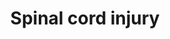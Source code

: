 ---
annotations:
- type: Cell Type Ontology
  value: astrocyte of the spinal cord
- type: Pathway Ontology
  value: disease pathway
- type: Disease Ontology
  value: post-traumatic stress disorder
- type: Disease Ontology
  value: spinal cord disease
- type: Pathway Ontology
  value: neurological disorder pathway
authors:
- DMicael
- MaintBot
- Nsalomonis
- Egonw
- Ariutta
- Mkutmon
- Evelo
- Zari
- Khanspers
- Lindarieswijk
- DeSl
- Eweitz
- Susan
communities:
- CIRM_Related
description: This pathway provides an overview of cell types, therapeutic targets,
  drugs, new proposed targets and pathways implicated in spinal cord injury. Spinal
  cord injury is a complex multistep process that involves the regulation of gene
  expression and signaling in motor neurons, oligodentrocytes, microglia, and astrocytes
  that trigger immediate immune responses lasting several weeks. Within 24 hours,
  chemoattractants  and cytokines released from the site of injury activate neutrophils
  which further recruit B and T cells or recruit monocytes that ultimately result
  in infiltration and activation by microglia and macrophages. These immune responses
  result in inflammation, excitotoxicity, cell death, formation of glial scar, and
  suppression of axonal regeneration. An increase in the expression of cell cycle
  genes further results in proliferation of astrocytes and microglia that leads to
  apoptosis and necrosis of oligodentrocytes and neurons. An example therapy is the
  administration of the immunosuppressant FK506, also used in transplantation to offer
  neuroprotection.  Proteins on this pathway have targeted assays available via the
  [https://assays.cancer.gov/available_assays?wp_id=WP2431 CPTAC Assay Portal].
last-edited: 2022-01-11
organisms:
- Homo sapiens
redirect_from:
- /index.php/Pathway:WP2431
- /instance/WP2431
schema-jsonld:
- '@context': https://schema.org/
  '@id': https://wikipathways.github.io/pathways/WP2431.html
  '@type': Dataset
  creator:
    '@type': Organization
    name: WikiPathways
  description: This pathway provides an overview of cell types, therapeutic targets,
    drugs, new proposed targets and pathways implicated in spinal cord injury. Spinal
    cord injury is a complex multistep process that involves the regulation of gene
    expression and signaling in motor neurons, oligodentrocytes, microglia, and astrocytes
    that trigger immediate immune responses lasting several weeks. Within 24 hours,
    chemoattractants  and cytokines released from the site of injury activate neutrophils
    which further recruit B and T cells or recruit monocytes that ultimately result
    in infiltration and activation by microglia and macrophages. These immune responses
    result in inflammation, excitotoxicity, cell death, formation of glial scar, and
    suppression of axonal regeneration. An increase in the expression of cell cycle
    genes further results in proliferation of astrocytes and microglia that leads
    to apoptosis and necrosis of oligodentrocytes and neurons. An example therapy
    is the administration of the immunosuppressant FK506, also used in transplantation
    to offer neuroprotection.  Proteins on this pathway have targeted assays available
    via the [https://assays.cancer.gov/available_assays?wp_id=WP2431 CPTAC Assay Portal].
  keywords:
  - FK506
  - CDK2
  - CASP3
  - PLXNA2
  - 'NO'
  - NTN1
  - melittin
  - PLA2G5
  - APEX1
  - RHOA
  - ARG1
  - IL1R1
  - RHOB
  - ROS
  - RGMA
  - RB1
  - FKBP1A
  - EGR1
  - PDYN
  - 2-Methoxyestradiol
  - CXCL10
  - BCAN
  - MBP
  - NGFR
  - GAP43
  - FECHP1
  - MIR23B
  - CXCL1
  - IL4
  - CHST11
  - LTB4
  - SOX9
  - IL1B
  - E2F5
  - ICAM1
  - RAC1
  - MYC
  - SEMA6A
  - Arachidonic acid
  - AQP1
  - CDKN1B
  - ACAN
  - CSPG4
  - CCL2
  - ANXA1
  - NR4A1
  - VCAN
  - MMP9
  - COL4A1
  - CDK4
  - TGFB1
  - RHOC
  - TNFSF13
  - FOS
  - EPHA4
  - LGALS3
  - EPHNB2
  - PRKCA
  - E2F1
  - CCND1
  - MAPK1
  - SLIT2
  - GRIN1
  - NOS1
  - KLK8
  - RTN4R
  - NCAN
  - TNF
  - IFNG
  - FCGR2A
  - SELP
  - MMP12
  - Olomoucine
  - ROCK2
  - FBR
  - LEP
  - PLA2G6
  - CD47
  - COL2A1
  - PTPRA
  - TACR1
  - NOS2
  - OMG
  - EGFR
  - CCNG1
  - PPP3CA
  - PTGS2
  - GDNF
  - AQP4
  - MAG
  - AIF1
  - C1QB
  - MAPK3
  - RTN4
  - CCR2
  - NOX4
  - BTG2
  - ZFP36
  - PLA2G2A
  - GJA1
  - FOXO3
  - SLIT3
  - LTB
  - TLR4
  - VIM
  - PRB1
  - C5
  - SLIT1
  - CDK1
  - BDNF
  - IL2
  - GFAP
  - IL1A
  - PGH2
  - CXCL8
  - LILRB3
  - LTB4R
  - XYLT1
  - MIF
  - PTPRZ1
  - IL6
  - PD 168393
  - TP53
  - GADD45A
  - CDC42
  - TNFSF13B
  - CXCL2
  license: CC0
  name: Spinal cord injury
seo: CreativeWork
title: Spinal cord injury
wpid: WP2431
---